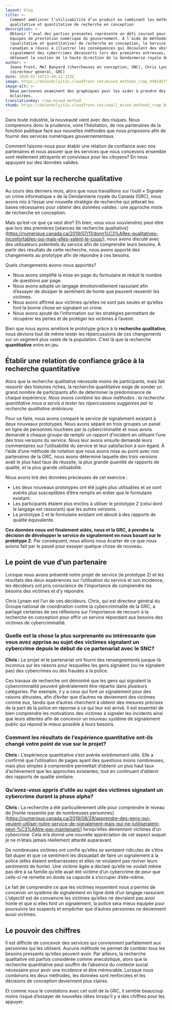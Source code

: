 ```yaml
---
layout: blog
title: >-
  Comment améliorer l’utilisabilité d’un produit en combinant les méthodes
  qualitative et quantitative de recherche en conception
description: >-
  Obtenir l’aval des parties prenantes représente un défi courant pour les
  équipes de prestation numérique du gouvernement. À l’aide de méthodes mixtes
  (qualitative et quantitative) de recherche en conception, le Service numérique
  canadien a réussi à illustrer les conséquences qui découlent des obstacles au
  signalement des cybercrimes découverts lors des premières entrevues, tout en
  obtenant le soutien de la haute direction de la Gendarmerie royale du Canada.
author: >-
  Jeana Frost, Mel Banyard (chercheuses en conception, SNC), Chris Lynam
  (directeur général, GRC)
date: 2020-01-16T13:49:12.223Z
image: https://de2an9clyit2x.cloudfront.net/mixed_methods_rcmp_9491d5f5b1.jpg
image-alt: >-
  Deux personnes examinent des graphiques pour les aider à prendre des décisions
  éclairées.
translationKey: rcmp-mixed-method
thumb: https://de2an9clyit2x.cloudfront.net/small_mixed_methods_rcmp_9491d5f5b1.jpg
---
```

Dans toute industrie, la nouveauté vient avec des risques. Nous comprenons donc la prudence, voire l’hésitation, de nos partenaires de la fonction publique face aux nouvelles méthodes que nous proposons afin de fournir des services numériques gouvernementaux.

Comment faisons-nous pour établir une relation de confiance avec nos partenaires et nous assurer que les services que nous concevons ensemble sont réellement attrayants et conviviaux pour les citoyens? En nous appuyant sur des données valides.

## Le point sur la recherche qualitative
Au cours des derniers mois, alors que nous travaillions sur l’outil « Signaler un crime informatique » de la Gendarmerie royale du Canada (GRC), nous avons mis à l’essai une nouvelle stratégie de recherche qui jetterait les bases nécessaires pour obtenir des données valides : une approche mixte de recherche en conception.

Mais qu’est-ce que ça veut dire? Eh bien, vous vous souviendrez peut-être que lors des premières [séances de recherche qualitative] (https://numerique.canada.ca/2019/07/11/donn%C3%A9es-qualitatives-inconfortables-oui-mais-elles-valent-le-coup/), nous avons discuté avec des utilisateurs potentiels du service afin de comprendre leurs besoins. À partir des résultats de cette recherche, nous avons apporté des changements au prototype afin de répondre à ces besoins.

Quels changements avons-nous apportés?

* Nous avons simplifié la mise en page du formulaire et réduit le nombre de questions par page.
* Nous avons adopté un langage émotionnellement rassurant afin d’essayer de dissiper le sentiment de honte que peuvent ressentir les victimes.
* Nous avons affirmé aux victimes qu’elles ne sont pas seules et qu’elles font la bonne chose en signalant un crime.
* Nous avons ajouté de l’information sur les stratégies permettant de récupérer les pertes et de protéger les victimes à l’avenir.

Bien que nous ayons amélioré le prototype grâce à la **recherche qualitative**, nous devions tout de même tester les répercussions de ces changements sur un segment plus vaste de la population. C’est là que la recherche **quantitative** entre en jeu.

## Établir une relation de confiance grâce à la recherche quantitative

Alors que la recherche qualitative nécessite moins de participants, mais fait ressortir des histoires riches, la recherche quantitative exige de sonder un grand nombre de participants afin de déterminer la prédominance de chaque expérience. *Nous avons combiné les deux méthodes : la recherche quantitative nous a servis à tester les répercussions suggérées par la recherche qualitative antérieure.*

Pour ce faire, nous avons comparé le service de signalement existant à deux nouveaux prototypes. Nous avons séparé en trois groupes un panel en ligne de personnes touchées par la cybercriminalité et nous avons demandé à chaque groupe de remplir un rapport d’incident en utilisant l’une des trois versions du service. Nous leur avons ensuite demandé leurs commentaires sur l’utilisabilité du service et leur satisfaction à son égard. À l’aide d’une méthode de notation que nous avons mise au point avec nos partenaires de la GRC, nous avons déterminé laquelle des trois versions avait le plus haut taux de réussite, la plus grande quantité de rapports de qualité, et la plus grande utilisabilité.

Nous avons tiré des données précieuses de cet exercice :

* Les deux nouveaux prototypes ont été jugés plus utilisables et se sont avérés plus susceptibles d’être remplis en entier que le formulaire existant.
* Les participants étaient plus enclins à utiliser le prototype 2 (celui dont le langage est rassurant) que les autres versions.
* Le prototype 2 et le formulaire existant ont abouti à des rapports de qualité équivalente.

**Ces données nous ont finalement aidés, nous et la GRC, à prendre la décision de développer le service de signalement en nous basant sur le prototype 2.** Par conséquent, nous allions nous écarter de ce que nous avions fait par le passé pour essayer quelque chose de nouveau.

## Le point de vue d’un partenaire
Lorsque nous avons présenté notre projet de service (le prototype 2) et les résultats des deux expériences sur l’utilisation du service et son incidence, les décideurs ont pris conscience de l’importance de comprendre les besoins des victimes et d’y répondre.

Chris Lynam est l’un de ces décideurs. Chris, qui est directeur général du Groupe national de coordination contre la cybercriminalité de la GRC, a partagé certaines de ses réflexions sur l’importance de recourir à la recherche en conception pour offrir un service répondant aux besoins des victimes de cybercriminalité.

### Quelle est la chose la plus surprenante ou intéressante que vous avez apprise au sujet des victimes signalant un cybercrime depuis le début de ce partenariat avec le SNC?

**Chris :** Le projet et le partenariat ont fourni des renseignements jusque-là inconnus sur les raisons pour lesquelles les gens signalent (ou ne signalent pas) des cybercrimes ou des fraudes à la police.

Ces travaux de recherche ont démontré que les gens qui signalent la cybercriminalité peuvent généralement être répartis dans plusieurs catégories. Par exemple, il y a ceux qui font un signalement pour des raisons altruistes, afin d’éviter que d’autres ne deviennent des victimes comme eux, tandis que d’autres cherchent à obtenir des mesures précises de la part de la police en réponse à ce qui leur est arrivé. Il est essentiel de bien comprendre les motivations des victimes à signaler les incidents ainsi que leurs attentes afin de concevoir un nouveau système de signalement public qui répond le mieux possible à leurs besoins.

### Comment les résultats de l’expérience quantitative ont-ils changé votre point de vue sur le projet?

**Chris :** L’expérience quantitative s’est avérée extrêmement utile. Elle a confirmé que l’utilisation de pages ayant des questions moins nombreuses, mais plus simples à comprendre permettait d’obtenir un plus haut taux d’achèvement que les approches existantes, tout en continuant d’obtenir des rapports de qualité similaire.

### Qu’avez-vous appris d’utile au sujet des victimes signalant un cybercrime durant la phase alpha?

**Chris :** La recherche a été particulièrement utile pour comprendre le niveau de [honte ressentie par de nombreuses personnes] (https://numerique.canada.ca/2019/08/29/apprendre-des-gens-qui-veulent-utiliser-notre-service-de-signalement-mais-qui-ne-lutiliseraient-peut-%C3%AAtre-pas-maintenant/) lorsqu’elles deviennent victimes d’un cybercrime. Cela m’a donné une nouvelle appréciation de cet aspect auquel je ne m’étais jamais réellement attardé auparavant.

De nombreuses victimes ont confié qu’elles se sentaient ridicules de s’être fait duper et que ce sentiment les dissuadait de faire un signalement à la police (elles étaient embarrassées et elles ne voulaient pas raviver leurs sentiments de honte). Une victime âgée a déclaré qu’elle ne voulait même pas dire à sa famille qu’elle avait été victime d’un cybercrime de peur que celle-ci ne remette en doute sa capacité à s’occuper d’elle-même.

Le fait de comprendre ce que les victimes ressentent nous a permis de concevoir un système de signalement en ligne doté d’un langage rassurant. L’objectif est de convaincre les victimes qu’elles ne devraient pas avoir honte et que si elles font un signalement, la police sera mieux équipée pour poursuivre les suspects et empêcher que d’autres personnes ne deviennent aussi victimes.

## Le pouvoir des chiffres
Il est difficile de concevoir des services qui conviennent parfaitement aux personnes qui les utilisent. Aucune méthode ne permet de combler tous les besoins pressants qu’elles peuvent avoir. Par ailleurs, la recherche qualitative est parfois considérée comme anecdotique, alors que la recherche quantitative peut souffrir de l’absence du contexte social nécessaire pour avoir une incidence et être mémorable. Lorsque nous combinons les deux méthodes, les données sont renforcées et les décisions de conception deviennent plus claires.

Et comme nous le constatons avec cet outil de la GRC, il semble beaucoup moins risqué d’essayer de nouvelles idées lorsqu’il y a des chiffres pour les appuyer.

